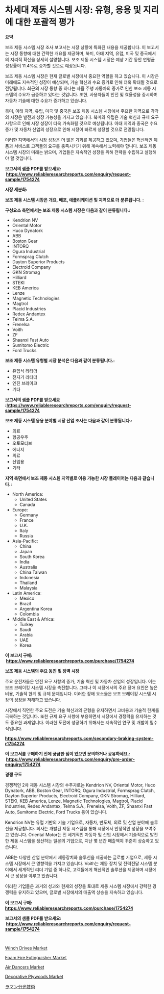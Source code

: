 <p><h1>차세대 제동 시스템 시장: 유형, 응용 및 지리에 대한 포괄적 평가</h1></p><p><strong>요약</strong></p>
<p><p>보조 제동 시스템 시장 조사 보고서는 시장 상황에 특화된 내용을 제공합니다. 이 보고서는 시장 동향에 대한 간략한 개요를 제공하며, 북미, 아태 지역, 유럽, 미국 및 중국에서의 지리적 확산을 상세히 설명합니다. 보조 제동 시스템 시장은 예상 기간 동안 연평균 성장률이 11.4%로 증가할 것으로 예상됩니다.</p><p>보조 제동 시스템 시장은 현재 글로벌 시장에서 중요한 역할을 하고 있습니다. 이 시장은 미래에도 지속적인 성장이 예상되며, 기술 혁신과 수요 증가로 인해 더욱 확대될 것으로 전망됩니다. 최근의 시장 동향 중 하나는 자율 주행 자동차의 증가로 인한 보조 제동 시스템의 수요가 급증하고 있다는 것입니다. 또한, 사용자들이 안전 및 효율성을 중시하며 자동차 기술에 대한 수요가 증가하고 있습니다.</p><p>북미, 아태 지역, 유럽, 미국 및 중국은 보조 제동 시스템 시장에서 주요한 지역으로 각각의 시장은 발전과 성장 가능성을 가지고 있습니다. 북미와 유럽은 기술 혁신과 규제 요구 사항으로 인해 시장 성장이 더욱 가속화될 것으로 예상됩니다. 아태 지역과 중국은 수요 증가 및 자동차 산업의 성장으로 인해 시장이 빠르게 성장할 것으로 전망됩니다.</p><p>이러한 지역에서의 시장 성장은 더 많은 기회를 제공하고 있으며, 기업들은 혁신적인 제품과 서비스로 고객들의 요구를 충족시키기 위해 계속해서 노력해야 합니다. 보조 제동 시스템 시장의 미래는 밝으며, 기업들은 지속적인 성장을 위해 전략을 수립하고 실행해야 할 것입니다.</p></p>
<p><strong>보고서의 샘플 PDF를 받으세요: &nbsp;<a href="https://www.reliableresearchreports.com/enquiry/request-sample/1754274">https://www.reliableresearchreports.com/enquiry/request-sample/1754274</a></strong></p>
<p><strong>시장 세분화:</strong></p>
<p><strong> 보조 제동 시스템 시장은 개요, 배포, 애플리케이션 및 지역으로 더 분류됩니다. :</strong></p>
<p><strong>구성요소 측면에서는 보조 제동 시스템 시장은 다음과 같이 분류됩니다.:</strong></p>
<p><ul><li>Kendrion NV</li><li>Oriental Motor</li><li>Huco Dynatork</li><li>ABB</li><li>Boston Gear</li><li>INTORQ</li><li>Ogura Industrial</li><li>Formsprag Clutch</li><li>Dayton Superior Products</li><li>Electroid Company</li><li>GKN Stromag</li><li>Hilliard</li><li>STEKI</li><li>KEB America</li><li>Lenze</li><li>Magnetic Technologies</li><li>Magtrol</li><li>Placid Industries</li><li>Redex Andantex</li><li>Telma S.A.</li><li>Frenelsa</li><li>Voith</li><li>ZF</li><li>Shaanxi Fast Auto</li><li>Sumitomo Electric</li><li>Ford Trucks</li></ul></p>
<p><strong> 보조 제동 시스템 유형별 시장 분석은 다음과 같이 분류됩니다.:</strong></p>
<p><ul><li>유압식 리타더</li><li>전자기 리타더</li><li>엔진 브레이크</li><li>기타</li></ul></p>
<p><strong>보고서의 샘플 PDF를 받으세요 :<a href="https://www.reliableresearchreports.com/enquiry/request-sample/1754274">https://www.reliableresearchreports.com/enquiry/request-sample/1754274</a></strong></p>
<p><strong> 보조 제동 시스템 응용 분야별 시장 산업 조사는 다음과 같이 분류됩니다.:</strong></p>
<p><ul><li>의료</li><li>항공우주</li><li>오토모티브</li><li>에너지</li><li>의료</li><li>산업용</li><li>기타</li></ul></p>
<p><strong>지역 측면에서 보조 제동 시스템 지역별로 이용 가능한 시장 플레이어는 다음과 같습니다.:</strong></p>
<p><ul>
    <li>
        North America:
        <ul>
            <li>United States</li>
            <li>Canada</li>
        </ul>
    </li>
    <li>
        Europe:
        <ul>
            <li>Germany</li>
            <li>France</li>
            <li>U.K.</li>
            <li>Italy</li>
            <li>Russia</li>
        </ul>
    </li>
    <li>
        Asia-Pacific:
        <ul>
            <li>China</li>
            <li>Japan</li>
            <li>South Korea</li>
            <li>India</li>
            <li>Australia</li>
            <li>China Taiwan</li>
            <li>Indonesia</li>
            <li>Thailand</li>
            <li>Malaysia</li>
        </ul>
    </li>
    <li>
        Latin America:
        <ul>
            <li>Mexico</li>
            <li>Brazil</li>
            <li>Argentina Korea</li>
            <li>Colombia</li>
        </ul>
    </li>
    <li>
        Middle East & Africa:
        <ul>
            <li>Turkey</li>
            <li>Saudi</li>
            <li>Arabia</li>
            <li>UAE</li>
            <li>Korea</li>
        </ul>
    </li>
    </ul></p>
<p><strong>이 보고서 구매: &nbsp;<a href="https://www.reliableresearchreports.com/purchase/1754274">https://www.reliableresearchreports.com/purchase/1754274</a></strong></p>
<p><strong>보조 제동 시스템의 주요 동인 및 장벽 시장</strong></p>
<p><p>주요 운전자들은 안전 요구 사항의 증가, 기술 혁신 및 자동차 산업의 성장입니다. 이는 보조 브레이킹 시스템 시장을 촉진합니다. 그러나 이 시장에서의 주요 장애 요인은 높은 비용, 기술적 한계 및 규제 문제입니다. 이러한 장애 요소들은 보조 브레이킹 시스템 시장의 성장을 저해하고 있습니다.</p><p>시장에서 직면한 주요 도전은 기술 혁신과의 균형을 유지하면서 고비용과 기술적 한계를 극복하는 것입니다. 또한 규제 요구 사항에 부응하면서 시장에서 경쟁력을 유지하는 것도 중요한 과제입니다. 이러한 도전에 성공하기 위해서는 지속적인 연구 및 개발이 필수적입니다.</p></p>
<p><strong><a href="https://www.reliableresearchreports.com/secondary-braking-system-r1754274">https://www.reliableresearchreports.com/secondary-braking-system-r1754274</a></strong></p>
<p><strong>이 보고서를 구매하기 전에 궁금한 점이 있으면 문의하거나 공유하세요.: &nbsp;<a href="https://www.reliableresearchreports.com/enquiry/pre-order-enquiry/1754274">https://www.reliableresearchreports.com/enquiry/pre-order-enquiry/1754274</a></strong></p>
<p><strong>경쟁 구도</strong></p>
<p><p>경쟁적인 2차 제동 시스템 시장의 수주자로는 Kendrion NV, Oriental Motor, Huco Dynatork, ABB, Boston Gear, INTORQ, Ogura Industrial, Formsprag Clutch, Dayton Superior Products, Electroid Company, GKN Stromag, Hilliard, STEKI, KEB America, Lenze, Magnetic Technologies, Magtrol, Placid Industries, Redex Andantex, Telma S.A., Frenelsa, Voith, ZF, Shaanxi Fast Auto, Sumitomo Electric, Ford Trucks 등이 있습니다. </p><p>Kendrion NV는 유럽 기반의 기술 기업으로, 자동차, 반도체, 의료 및 산업 분야에 솔루션을 제공합니다. 회사는 개발된 제동 시스템을 통해 시장에서 안정적인 성장을 보여주고 있습니다. Oriental Motor는 전 세계적인 자동차 및 산업 시장에서 기술적으로 발전한 제동 시스템을 생산하는 일본의 기업으로, 지난 몇 년간 매출액이 꾸준히 상승하고 있습니다.</p><p>ABB는 다양한 산업 분야에서 제동장치와 솔루션을 제공하는 글로벌 기업으로, 제동 시스템 시장에서 큰 영향력을 가지고 있습니다. Voith는 제동 장치 및 전력전달 시스템 분야에서 세계적인 리더 기업 중 하나로, 고객들에게 혁신적인 솔루션을 제공하며 시장에서 큰 성장을 이루고 있습니다.</p><p>이러한 기업들은 과거의 성과와 현재의 성장을 토대로 제동 시스템 시장에서 강력한 경쟁력을 유지하고 있으며, 글로벌 시장에서의 매출액 상승을 지속하고 있습니다.</p></p>
<p><strong>이 보고서 구매: &nbsp; <a href="https://www.reliableresearchreports.com/purchase/1754274">https://www.reliableresearchreports.com/purchase/1754274</a></strong></p>
<p><strong>보고서의 샘플 PDF를 받으세요: &nbsp;<a href="https://www.reliableresearchreports.com/enquiry/request-sample/1754274">https://www.reliableresearchreports.com/enquiry/request-sample/1754274</a></strong><strong></strong></p>
<p>&nbsp;</p>
<p><p><a href="https://view.publitas.com/reportprime-1/winch-drives-market-insight-market-trends-growth-forecasted-from-2024-to-2031/">Winch Drives Market</a></p><p><a href="https://github.com/yoshih12/Market-Research-Report-List-2/blob/main/foam-fire-extinguisher-market.md">Foam Fire Extinguisher Market</a></p><p><a href="https://issuu.com/reportprime-2/docs/air-dancers-market-size-2030.pptx">Air Dancers Market</a></p><p><a href="https://issuu.com/reportprime-2/docs/decorative-plywoods-market-size-2030.pptx">Decorative Plywoods Market</a></p><p><a href="https://github.com/jkjreqjscoxx7/Market-Research-Report-List-1/blob/main/158726427762.md">ラマン分光技術</a></p></p>